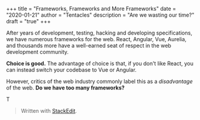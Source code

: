+++
title = "Frameworks, Frameworks and More Frameworks"
date = "2020-01-21"
author = "Tentacles"
description = "Are we wasting our time?"
draft = "true"
+++

After years of development, testing, hacking and developing specifications, we have numerous frameworks for the web. React, Angular, Vue, Aurelia, and thousands more have a well-earned seat of respect in the web development community.

**Choice is good.** The advantage of choice is that, if you don't like React, you can instead switch your codebase to Vue or Angular.

However, critics of the web industry commonly label this as a *disadvantage* of the web. **Do we have too many frameworks?**

T

> Written with [StackEdit](https://stackedit.io/).
<!--stackedit_data:
eyJoaXN0b3J5IjpbLTMxNzkwMzg2XX0=
-->